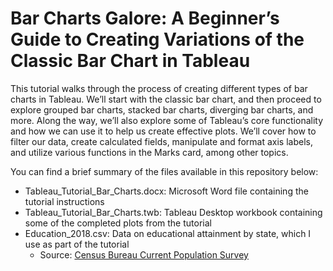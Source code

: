 # Bar Charts Galore: A Beginner’s Guide to Creating Variations of the Classic Bar Chart in Tableau

This tutorial walks through the process of creating different types of bar charts in Tableau. We’ll start with the classic bar chart, and then proceed to explore grouped bar charts, stacked bar charts, diverging bar charts, and more. Along the way, we’ll also explore some of Tableau’s core functionality and how we can use it to help us create effective plots. We’ll cover how to filter our data, create calculated fields, manipulate and format axis labels, and utilize various functions in the Marks card, among other topics.

You can find a brief summary of the files available in this repository below:

* Tableau_Tutorial_Bar_Charts.docx: Microsoft Word file containing the tutorial instructions
* Tableau_Tutorial_Bar_Charts.twb: Tableau Desktop workbook containing some of the completed plots from the tutorial
* Education_2018.csv: Data on educational attainment by state, which I use as part of the tutorial
    * Source: [Census Bureau Current Population Survey](https://www.census.gov/cps/data/cpstablecreator.html)
